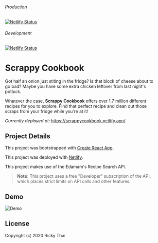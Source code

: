 ###### Production
[![Netlify Status](https://api.netlify.com/api/v1/badges/7db468ee-d9c0-4552-97c5-4724734612bd/deploy-status)](https://app.netlify.com/sites/scrappycookbook/deploys)
###### Development
[![Netlify Status](https://api.netlify.com/api/v1/badges/7db468ee-d9c0-4552-97c5-4724734612bd/deploy-status)](https://app.netlify.com/sites/scrappycookbook/deploys)

# Scrappy Cookbook

Got half an onion just stiting in the fridge? Is that block of cheese about to go bad? Maybe you have some extra chicken leftover from last night's potluck. 

Whatever the case, **Scrappy Cookbook** offers over 1.7 million different recipes for you to explore. Find that perfect recipe and clean out those scraps from your fridge while you're at it!

*Currently deployed at:* https://scrappycookbook.netlify.app/

## Project Details

This project was bootstrapped with [Create React App](https://github.com/facebook/create-react-app).

This project was deployed with [Netlify](https://www.netlify.com/). 

This project makes use of the Edamam's Recipe Search API.

> **Note:** This project uses a free "Developer" subscription of the API, which places strict limits on API calls and other features.

## Demo

![Demo](static/demo.gif)

## License

Copyright (c) 2020 Ricky Thai
